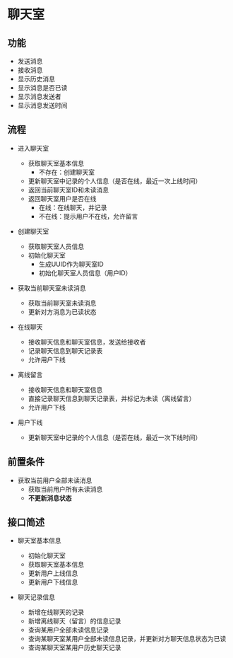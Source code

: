 # 聊天室

## 功能

- 发送消息
- 接收消息
- 显示历史消息
- 显示消息是否已读
- 显示消息发送者
- 显示消息发送时间

## 流程

- 进入聊天室
    - 获取聊天室基本信息
        - 不存在：创建聊天室
    - 更新聊天室中记录的个人信息（是否在线，最近一次上线时间）
    - 返回当前聊天室ID和未读消息
    - 返回聊天室用户是否在线
        - 在线：在线聊天，并记录
        - 不在线：提示用户不在线，允许留言

- 创建聊天室
    - 获取聊天室人员信息
    - 初始化聊天室
        - 生成UUID作为聊天室ID
        - 初始化聊天室人员信息（用户ID）

- 获取当前聊天室未读消息
    - 获取当前聊天室未读消息
    - 更新对方消息为已读状态

- 在线聊天
    - 接收聊天信息和聊天室信息，发送给接收者
    - 记录聊天信息到聊天记录表
    - 允许用户下线

- 离线留言
    - 接收聊天信息和聊天室信息
    - 直接记录聊天信息到聊天记录表，并标记为未读（离线留言）
    - 允许用户下线

- 用户下线
    - 更新聊天室中记录的个人信息（是否在线，最近一次下线时间）

## 前置条件

- 获取当前用户全部未读消息
    - 获取当前用户所有未读消息
    - **不更新消息状态**

## 接口简述

- 聊天室基本信息
  - 初始化聊天室
  - 获取聊天室基本信息
  - 更新用户上线信息
  - 更新用户下线信息

- 聊天记录信息
  - 新增在线聊天的记录
  - 新增离线聊天（留言）的信息记录
  - 查询某用户全部未读信息记录
  - 查询某聊天室某用户全部未读信息记录，并更新对方聊天信息状态为已读
  - 查询某聊天室某用户历史聊天记录